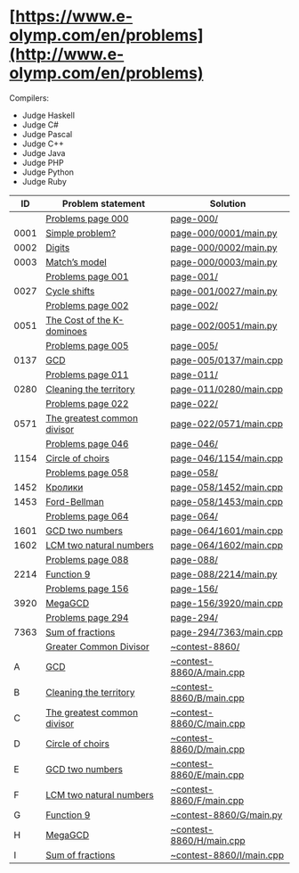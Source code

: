 # [https://www.e-olymp.com/en/problems](http://www.e-olymp.com/en/problems)

Compilers:

- Judge Haskell
- Judge C#
- Judge Pascal
- Judge C++
- Judge Java
- Judge PHP
- Judge Python
- Judge Ruby


| ID   | Problem statement                                                                      | Solution                                             |
|------|----------------------------------------------------------------------------------------|------------------------------------------------------|
|      | [Problems page 000](https://www.e-olymp.com/en/problems?page=0)                        | [page-000/](page-000/)                               |
| 0001 | [Simple problem?](https://www.e-olymp.com/en/problems/1)                               | [page-000/0001/main.py](page-000/0001/main.py)       |
| 0002 | [Digits](https://www.e-olymp.com/en/problems/2)                                        | [page-000/0002/main.py](page-000/0002/main.py)       |
| 0003 | [Match’s model](https://www.e-olymp.com/en/problems/3)                                 | [page-000/0003/main.py](page-000/0003/main.py)       |
|      | [Problems page 001](https://www.e-olymp.com/en/problems?page=1)                        | [page-001/](page-001/)                               |
| 0027 | [Cycle shifts](https://www.e-olymp.com/en/problems/27)                                 | [page-001/0027/main.py](page-001/0027/main.py)       |
|      | [Problems page 002](https://www.e-olymp.com/en/problems?page=2)                        | [page-002/](page-002/)                               |
| 0051 | [The Cost of the K-dominoes](https://www.e-olymp.com/ru/problems/51)                   | [page-002/0051/main.py](page-002/0051/main.py)       |
|      | [Problems page 005](https://www.e-olymp.com/en/problems?page=5)                        | [page-005/](page-005/)                               |
| 0137 | [GCD](https://www.e-olymp.com/en/problems/137)                                         | [page-005/0137/main.cpp](page-005/0137/main.cpp)     |
|      | [Problems page 011](https://www.e-olymp.com/en/problems?page=11)                       | [page-011/](page-011/)                               |
| 0280 | [Cleaning the territory](https://www.e-olymp.com/en/problems/280)                      | [page-011/0280/main.cpp](page-011/0280/main.cpp)     |
|      | [Problems page 022](https://www.e-olymp.com/en/problems?page=22)                       | [page-022/](page-022/)                               |
| 0571 | [The greatest common divisor](https://www.e-olymp.com/en/problems/571)                 | [page-022/0571/main.cpp](page-022/0571/main.cpp)     |
|      | [Problems page 046](https://www.e-olymp.com/en/problems?page=46)                       | [page-046/](page-046/)                               |
| 1154 | [Circle of choirs](https://www.e-olymp.com/en/problems/1154)                           | [page-046/1154/main.cpp](page-046/1154/main.cpp)     |
|      | [Problems page 058](https://www.e-olymp.com/en/problems?page=58)                       | [page-058/](page-058/)                               |
| 1452 | [Кролики](https://www.e-olymp.com/en/problems/1452)                                    | [page-058/1452/main.cpp](page-058/1452/main.cpp)     |
| 1453 | [Ford-Bellman](https://www.e-olymp.com/en/problems/1453)                               | [page-058/1453/main.cpp](page-058/1453/main.cpp)     |
|      | [Problems page 064](https://www.e-olymp.com/en/problems?page=64)                       | [page-064/](page-064/)                               |
| 1601 | [GCD two numbers](https://www.e-olymp.com/en/contests/8860/problems/76522)             | [page-064/1601/main.cpp](page-064/1601/main.cpp)     |
| 1602 | [LCM two natural numbers](https://www.e-olymp.com/en/problems/1602)                    | [page-064/1602/main.cpp](page-064/1602/main.cpp)     |
|      | [Problems page 088](https://www.e-olymp.com/en/problems?page=88)                       | [page-088/](page-088/)                               |
| 2214 | [Function 9](https://www.e-olymp.com/en/problems/2214)                                 | [page-088/2214/main.py](page-088/2214/main.py)       |
|      | [Problems page 156](https://www.e-olymp.com/en/problems?page=156)                      | [page-156/](page-156/)                               |
| 3920 | [MegaGCD](https://www.e-olymp.com/en/problems/3920)                                    | [page-156/3920/main.cpp](page-156/3920/main.cpp)     |
|      | [Problems page 294](https://www.e-olymp.com/en/problems?page=294)                      | [page-294/](page-294/)                               |
| 7363 | [Sum of fractions](https://www.e-olymp.com/en/problems/7363)                           | [page-294/7363/main.cpp](page-294/7363/main.cpp)     |
|      | [Greater Common Divisor](https://www.e-olymp.com/en/contests/8860)                     | [~contest-8860/](~contest-8860/)                     |
| A    | [GCD](https://www.e-olymp.com/en/contests/8860/problems/76518)                         | [~contest-8860/A/main.cpp](~contest-8860/A/main.cpp) |
| B    | [Cleaning the territory](https://www.e-olymp.com/en/contests/8860/problems/76519)      | [~contest-8860/B/main.cpp](~contest-8860/B/main.cpp) |
| C    | [The greatest common divisor](https://www.e-olymp.com/en/contests/8860/problems/76520) | [~contest-8860/C/main.cpp](~contest-8860/C/main.cpp) |
| D    | [Circle of choirs](https://www.e-olymp.com/en/contests/8860/problems/76521)            | [~contest-8860/D/main.cpp](~contest-8860/D/main.cpp) |
| E    | [GCD two numbers](https://www.e-olymp.com/en/contests/8860/problems/76522)             | [~contest-8860/E/main.cpp](~contest-8860/E/main.cpp) |
| F    | [LCM two natural numbers](https://www.e-olymp.com/en/contests/8860/problems/76523)     | [~contest-8860/F/main.cpp](~contest-8860/F/main.cpp) |
| G    | [Function 9](https://www.e-olymp.com/en/contests/8860/problems/76524)                  | [~contest-8860/G/main.py](~contest-8860/G/main.py)   |
| H    | [MegaGCD](https://www.e-olymp.com/en/contests/8860/problems/76525)                     | [~contest-8860/H/main.cpp](~contest-8860/H/main.cpp) |
| I    | [Sum of fractions](https://www.e-olymp.com/en/contests/8860/problems/76526)            | [~contest-8860/I/main.cpp](~contest-8860/I/main.cpp) |

